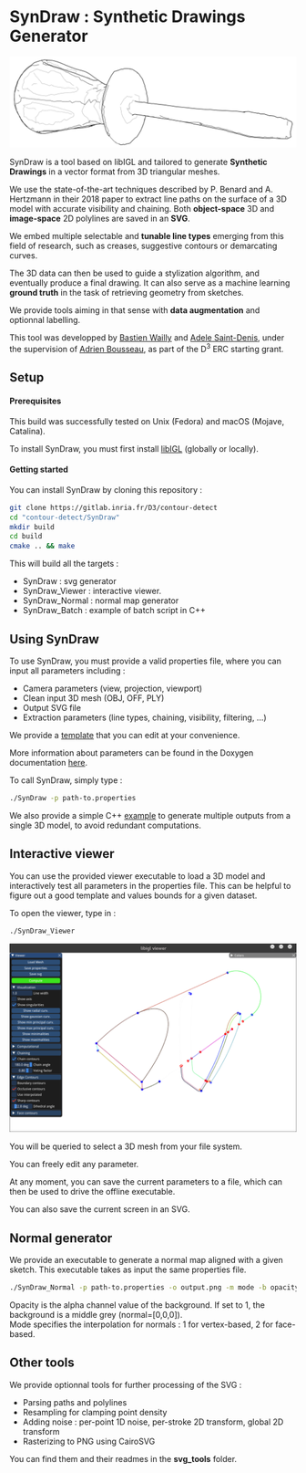 # SynDraw : Synthetic Drawings Generator

![screwdriver](./img/screw2.png)

SynDraw is a tool based on libIGL and tailored to generate **Synthetic Drawings** in a vector format from 3D triangular meshes. 

We use the state-of-the-art techniques described by P. Benard and A. Hertzmann in their 2018 paper to extract line paths on the surface of a 3D model with accurate visibility and chaining. Both **object-space** 3D and **image-space** 2D polylines are saved in an **SVG**.

We embed multiple selectable and **tunable line types** emerging from this field of research, such as creases, suggestive contours or demarcating curves.

The 3D data can then be used to guide a stylization algorithm, and eventually produce a final drawing. It can also serve as a machine learning **ground truth** in the task of retrieving geometry from sketches.

We provide tools aiming in that sense with **data augmentation** and optionnal labelling.



This tool was developped by [Bastien Wailly](mailto:bastien.wailly@inria.fr) and [Adele Saint-Denis](mailto:adele.sd@online.fr), under the supervision of [Adrien Bousseau](mailto:adrien.bousseau@inria.fr), as part of the D<sup>3</sup> ERC starting grant.



## Setup

#### Prerequisites

This build was successfully tested on Unix (Fedora) and macOS (Mojave, Catalina).

To install SynDraw, you must first install [libIGL](https://libigl.github.io) (globally or locally). 

#### Getting started

You can install SynDraw by cloning this repository :

``` bash
git clone https://gitlab.inria.fr/D3/contour-detect
cd "contour-detect/SynDraw"
mkdir build
cd build
cmake .. && make
```

This will build all the targets :  
* SynDraw : svg generator  
* SynDraw_Viewer : interactive viewer.
* SynDraw_Normal : normal map generator
* SynDraw_Batch : example of batch script in C++


## Using SynDraw

To use SynDraw, you must provide a valid properties file, where you can input all parameters including :

- Camera parameters (view, projection, viewport)
- Clean input 3D mesh (OBJ, OFF, PLY)
- Output SVG file
- Extraction parameters (line types, chaining, visibility, filtering, ...)

We provide a [template](./SynDraw/template.properties) that you can edit at your convenience.

More information about parameters can be found in the Doxygen documentation [here](https://ns.inria.fr/d3/syndraw/doc/html/class_properties.html).

To call SynDraw, simply type :

```bash
./SynDraw -p path-to.properties
```

We also provide a simple C++ [example](./SynDraw/src/batch_main.cpp) to generate multiple outputs from a single 3D model, to avoid redundant computations. 



## Interactive viewer

You can use the provided viewer executable  to load a 3D model and interactively test all parameters in the properties file. This can be helpful to figure out a good template and values bounds for a given dataset.

To open the viewer, type in :

```bash
./SynDraw_Viewer
```

![viewer](./img/viewer.png)

You will be queried to select a 3D mesh from your file system.

You can freely edit any parameter.

At any moment, you can save the current parameters to a file, which can then be used to drive the offline executable. 

You can also save the current screen in an SVG.


## Normal generator

We provide an executable to generate a normal map aligned with a given sketch. This executable takes as input the same properties file.

```bash
./SynDraw_Normal -p path-to.properties -o output.png -m mode -b opacity
```
Opacity is the alpha channel value of the background. If set to 1, the background is a middle grey (normal=[0,0,0]).  
Mode specifies the interpolation for normals : 1 for vertex-based, 2 for face-based.  

## Other tools

We provide optionnal tools for further processing of the SVG :

- Parsing paths and polylines
- Resampling for clamping point density
- Adding noise : per-point 1D noise, per-stroke 2D transform, global 2D transform
- Rasterizing to PNG using CairoSVG

You can find them and their readmes in the **svg_tools** folder.

